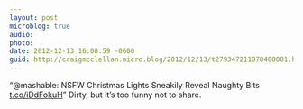 ```yaml
---
layout: post
microblog: true
audio: 
photo: 
date: 2012-12-13 16:08:59 -0600
guid: http://craigmcclellan.micro.blog/2012/12/13/t279347211878400001.html
---
```

“@mashable: NSFW Christmas Lights Sneakily Reveal Naughty Bits [t.co/iDdFokuH](http://t.co/iDdFokuH)” Dirty, but it’s too funny not to share.
